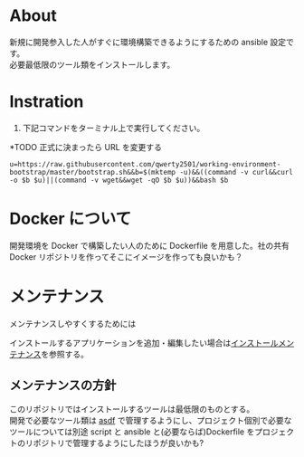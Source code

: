 # About

新規に開発参入した人がすぐに環境構築できるようにするための ansible 設定です。  
必要最低限のツール類をインストールします。

# Instration

1. 下記コマンドをターミナル上で実行してください。

\*TODO 正式に決まったら URL を変更する

```console
u=https://raw.githubusercontent.com/qwerty2501/working-environment-bootstrap/master/bootstrap.sh&&b=$(mktemp -u)&&((command -v curl&&curl -o $b $u)||(command -v wget&&wget -qO $b $u))&&bash $b
```

# Docker について

開発環境を Docker で構築したい人のために Dockerfile を用意した。社の共有 Docker リポジトリを作ってそこにイメージを作っても良いかも？

# メンテナンス

メンテナンスしやすくするためには

インストールするアプリケーションを追加・編集したい場合は[インストールメンテナンス](./ansible/README.md#インストールアプリケーションの変更)を参照する。

## メンテナンスの方針

このリポジトリではインストールするツールは最低限のものとする。  
開発で必要なツール類は [asdf](https://github.com/asdf-vm/asdf) で管理するようにし、プロジェクト個別で必要なツールについては別途 script と ansible と(必要ならば)Dockerfile をプロジェクトのリポジトリで管理するようにしたほうが良いかも?
